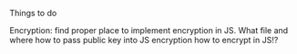 Things to do

Encryption:
    find proper place to implement encryption in JS. What file and where
    how to pass public key into JS encryption
    how to encrypt in JS!?
